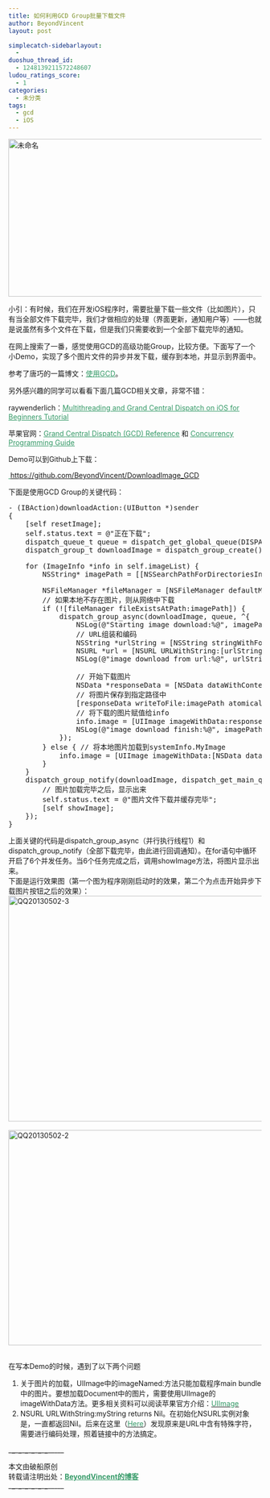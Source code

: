 ```yaml
---
title: 如何利用GCD Group批量下载文件
author: BeyondVincent
layout: post

simplecatch-sidebarlayout:
  - 
duoshuo_thread_id:
  - 1248139211572248607
ludou_ratings_score:
  - 1
categories:
  - 未分类
tags:
  - gcd
  - iOS
---
```

[<img class="alignnone size-full wp-image-499" alt="未命名" src="http://beyondvincent.com/wp-content/uploads/2013/05/未命名.png" width="976" height="313" />][1]

小引：有时候，我们在开发iOS程序时，需要批量下载一些文件（比如图片），只有当全部文件下载完毕，我们才做相应的处理（界面更新，通知用户等）——也就是说虽然有多个文件在下载，但是我们只需要收到一个全部下载完毕的通知。

在网上搜索了一番，感觉使用GCD的高级功能Group，比较方便。下面写了一个小Demo，实现了多个图片文件的异步并发下载，缓存到本地，并显示到界面中。

参考了唐巧的一篇博文：<span style="text-decoration: underline; color: #339966;"><span style="text-decoration: underline;"><a href="http://blog.devtang.com/blog/2012/02/22/use-gcd/" target="_blank"><span style="color: #339966; text-decoration: underline;">使用GCD</span></a></span></span>。

另外感兴趣的同学可以看看下面几篇GCD相关文章，非常不错：

raywenderlich：<span style="text-decoration: underline;"><span style="color: #339966;"><a href="http://www.raywenderlich.com/4295/multithreading-and-grand-central-dispatch-on-ios-for-beginners-tutorial" target="_blank"><span style="color: #339966; text-decoration: underline;">Multithreading and Grand Central Dispatch on iOS for Beginners Tutorial</span></a></span></span>

苹果官网：<span style="text-decoration: underline; color: #339966;"><span style="text-decoration: underline;"><a href="http://developer.apple.com/library/ios/#documentation/Performance/Reference/GCD_libdispatch_Ref/Reference/reference.html" target="_blank"><span style="color: #339966; text-decoration: underline;">Grand Central Dispatch (GCD) Reference</span></a></span></span><span style="color: #339966;"><span style="color: #339966;"> </span></span>和<span style="color: #339966;"> </span><span style="text-decoration: underline;"><span style="color: #339966;"><a href="http://developer.apple.com/library/ios/#documentation/General/Conceptual/ConcurrencyProgrammingGuide/Introduction/Introduction.html" target="_blank"><span style="color: #339966; text-decoration: underline;">Concurrency Programming Guide</span></a></span></span>

Demo可以到Github上下载：

<span style="text-decoration: underline; color: #339966;"><span style="text-decoration: underline;"><a href="https://github.com/BeyondVincent/DownloadImage_GCD" target="_blank"><span style="color: #339966; text-decoration: underline;"> https://github.com/BeyondVincent/DownloadImage_GCD</span></a></span></span>

下面是使用GCD Group的关键代码：

<pre class="wp-code-highlight prettyprint linenums:1">- (IBAction)downloadAction:(UIButton *)sender
{
    [self resetImage];
    self.status.text = @"正在下载";
    dispatch_queue_t queue = dispatch_get_global_queue(DISPATCH_QUEUE_PRIORITY_DEFAULT, 0);
    dispatch_group_t downloadImage = dispatch_group_create();

    for (ImageInfo *info in self.imageList) {
        NSString* imagePath = [[NSSearchPathForDirectoriesInDomains(NSDocumentDirectory, NSUserDomainMask, YES) objectAtIndex:0] stringByAppendingPathComponent:info.imageName];

        NSFileManager *fileManager = [NSFileManager defaultManager];
        // 如果本地不存在图片，则从网络中下载
        if (![fileManager fileExistsAtPath:imagePath]) {
            dispatch_group_async(downloadImage, queue, ^{
                NSLog(@"Starting image download:%@", imagePath);
                // URL组装和编码
                NSString *urlString = [NSString stringWithFormat:@"%@/%@", self.baseUrl, info.imageName];
                NSURL *url = [NSURL URLWithString:[urlString stringByAddingPercentEscapesUsingEncoding:NSUTF8StringEncoding]];
                NSLog(@"image download from url:%@", urlString);

                // 开始下载图片
                NSData *responseData = [NSData dataWithContentsOfURL:url];
                // 将图片保存到指定路径中
                [responseData writeToFile:imagePath atomically:YES];
                // 将下载的图片赋值给info
                info.image = [UIImage imageWithData:responseData];
                NSLog(@"image download finish:%@", imagePath);
            });
        } else { // 将本地图片加载到systemInfo.MyImage
            info.image = [UIImage imageWithData:[NSData dataWithContentsOfFile:imagePath]];
        }
    }
    dispatch_group_notify(downloadImage, dispatch_get_main_queue(), ^{
        // 图片加载完毕之后，显示出来
        self.status.text = @"图片文件下载并缓存完毕";
        [self showImage];
    });
}
</pre>

上面关键的代码是dispatch\_group\_async（并行执行线程1）和dispatch\_group\_notify（全部下载完毕，由此进行回调通知）。在for语句中循环开启了6个并发任务。当6个任务完成之后，调用showImage方法，将图片显示出来。  
下面是运行效果图（第一个图为程序刚刚启动时的效果，第二个为点击开始异步下载图片按钮之后的效果）：  
[<img class="alignnone size-full wp-image-501" alt="QQ20130502-3" src="http://beyondvincent.com/wp-content/uploads/2013/05/QQ20130502-3.png" width="618" height="448" />  
][2]  
[<img alt="QQ20130502-2" src="http://beyondvincent.com/wp-content/uploads/2013/05/QQ20130502-2.png" width="621" height="427" />][3]  
&nbsp;

在写本Demo的时候，遇到了以下两个问题

1.  关于图片的加载，UIImage中的imageNamed:方法只能加载程序main bundle中的图片。要想加载Document中的图片，需要使用UIImage的imageWithData方法。更多相关资料可以阅读苹果官方介绍：<span style="text-decoration: underline;"><span style="color: #339966;"><a href="http://developer.apple.com/library/ios/#documentation/UIKit/Reference/UIImage_Class/Reference/Reference.html" target="_blank"><span style="color: #339966;">UIImage</span></a></span></span>
2.  NSURL URLWithString:myString returns Nil。在初始化NSURL实例对象是，一直都返回Nil。后来在这里（<span style="text-decoration: underline;"><span style="color: #339966;"><a href="http://stackoverflow.com/questions/5839877/nsurl-urlwithstringmystring-returns-nil" target="_blank"><span style="color: #339966;">Here</span></a></span></span>）发现原来是URL中含有特殊字符，需要进行编码处理，照着链接中的方法搞定。

\___\___\___\___\___\___\___\___\___\___\___\___\_____

本文由破船原创  
转载请注明出处：<span style="text-decoration: underline;"><span style="color: #339966;"><strong><a href="http://www.beyondvincent.com/" target="_blank"><span style="color: #339966; text-decoration: underline;">BeyondVincent的博客</span></a></strong></span></span>  
\___\___\___\___\___\___\___\___\___\___\___\___\_____

 [1]: http://beyondvincent.com/wp-content/uploads/2013/05/未命名.png
 [2]: http://beyondvincent.com/wp-content/uploads/2013/05/QQ20130502-3.png
 [3]: http://beyondvincent.com/wp-content/uploads/2013/05/QQ20130502-2.png